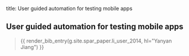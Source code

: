 title: User guided automation for testing mobile apps

## User guided automation for testing mobile apps

> {{ render_bib_entry(g.site.spar_paper.li_user_2014, hl="Yanyan Jiang") }}
